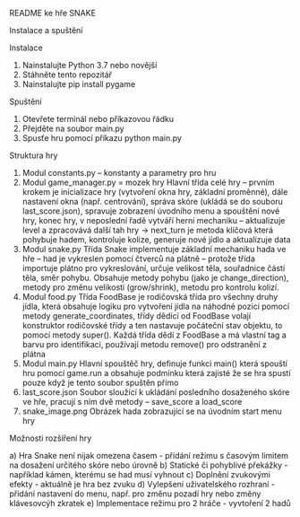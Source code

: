 README ke hře SNAKE

Instalace a spuštění

Instalace
1. Nainstalujte Python 3.7 nebo novější
2. Stáhněte tento repozitář
3. Nainstalujte pip install pygame


Spuštění
1. Otevřete terminál nebo příkazovou řádku
2. Přejděte na soubor main.py
3. Spusťe hru pomocí příkazu python main.py


Struktura hry
1)	Modul constants.py – konstanty a parametry pro hru
2)	Modul game_manager.py = mozek hry
Hlavní třída celé hry – prvním krokem je inicializace hry (vytvoření okna hry, základní proměnné), dále nastavení okna (např. centrování), správa skóre (ukládá se do souboru last_score.json), spravuje zobrazení úvodního menu a spouštění nové hry, konec hry, v neposlední řadě vytváří herní mechaniku – aktualizuje level a zpracovává další tah hry -> next_turn je metoda klíčová která pohybuje hadem, kontroluje kolize, generuje nové jídlo a aktualizuje data
3)	Modul snake.py
Třída Snake implementuje základní mechaniku hada ve hře – had je vykreslen pomocí čtverců na plátně – protože třída importuje plátno pro vykreslování, určuje velikost těla, souřadnice částí těla, směr pohybu. Obsahuje metody pohybu (jako je change_direction), metody pro změnu velikosti (grow/shrink), metodu pro kontrolu kolizí. 
4)	Modul food.py
Třída FoodBase je rodičovská třída pro všechny druhy jídla, která obsahuje logiku pro vytvoření jídla na náhodné pozici pomocí metody generate_coordinates,  třídy dědící od FoodBase volají konstruktor rodičovské třídy a ten nastavuje počáteční stav objektu, to pomocí metody super(). Každá třída dědí z FoodBase a má vlastní tag a barvu pro identifikaci, používají metodu remove() pro odstranění z plátna
5)	Modul main.py
Hlavní spouštěč hry, definuje funkci main() která spouští hru pomocí game.run a obsahuje podmínku která zajisté že se hra spustí pouze když je tento soubor spuštěn přímo 
6)	last_score.json
Soubor sloužící k ukládání posledního dosaženého skóre ve hře, pracují s ním dvě metody – save_score a load_score
7)	snake_image.png
Obrázek hada zobrazující se na úvodním start menu hry



Možnosti rozšíření hry

a) Hra Snake není nijak omezena časem - přidání režimu s časovým limitem na dosažení určitého skóre nebo úrovně
b) Statické či pohyblivé překážky - například kámen, kterému se had musí vyhnout
c) Doplnění zvukovými efekty - aktuálně je hra bez zvuku
d) Vylepšení uživatelského rozhraní - přidání nastavení do menu, např. pro změnu pozadí hry nebo změny klávesovcýh zkratek
e) Implementace režimu pro 2 hráče - vyvtoření 2 hadů 

